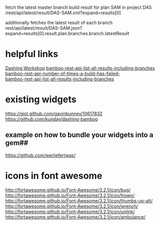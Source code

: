 fetch the latest master branch build result for plan SAM in project DAS
/rest/api/latest/result/DAS-SAM.xml?expand=results[0]

additionally fetches the latest result of each branch
rest/api/latest/result/DAS-SAM.json?expand=results[0].result.plan.branches.branch.latestResult


# helpful links #

[Dashing Workshop](https://vimeo.com/95307499)
[bamboo-rest-api-list-all-results-including-branches](https://answers.atlassian.com/questions/250383/bamboo-rest-api-list-all-results-including-branches)  
[bamboo-rest-api-number-of-times-a-build-has-failed-](https://answers.atlassian.com/questions/14814271/bamboo-rest-api-number-of-times-a-build-has-failed-)  
[bamboo-rest-api-list-all-results-including-branches](https://answers.atlassian.com/questions/250383/bamboo-rest-api-list-all-results-including-branches)  

# existing widgets #
https://gist.github.com/gavinbunney/10617832
https://github.com/kunday/dashing-bamboo

## example on how to bundle your widgets into a gem##

https://github.com/werliefertwas/

# icons in font awesome #

http://fortawesome.github.io/Font-Awesome/3.2.1/icon/bug/
http://fortawesome.github.io/Font-Awesome/3.2.1/icon/frown/
http://fortawesome.github.io/Font-Awesome/3.2.1/icon/thumbs-up-alt/
http://fortawesome.github.io/Font-Awesome/3.2.1/icon/wrench/
http://fortawesome.github.io/Font-Awesome/3.2.1/icon/unlink/
http://fortawesome.github.io/Font-Awesome/3.2.1/icon/ambulance/